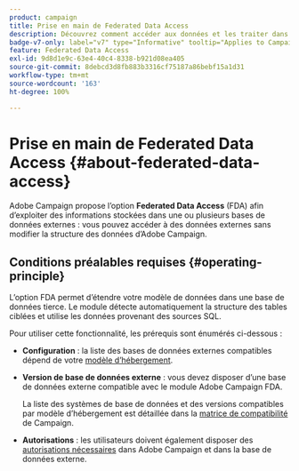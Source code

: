 ```yaml
---
product: campaign
title: Prise en main de Federated Data Access
description: Découvrez comment accéder aux données et les traiter dans une base de données externe.
badge-v7-only: label="v7" type="Informative" tooltip="Applies to Campaign Classic v7 only"
feature: Federated Data Access
exl-id: 9d8d1e9c-63e4-40c4-8338-b921d08ea405
source-git-commit: 8debcd3d8fb883b3316cf75187a86bebf15a1d31
workflow-type: tm+mt
source-wordcount: '163'
ht-degree: 100%

---
```


# Prise en main de Federated Data Access {#about-federated-data-access}



Adobe Campaign propose l’option **Federated Data Access** (FDA) afin d’exploiter des informations stockées dans une ou plusieurs bases de données externes : vous pouvez accéder à des données externes sans modifier la structure des données d’Adobe Campaign.

## Conditions préalables requises {#operating-principle}

L’option FDA permet d’étendre votre modèle de données dans une base de données tierce. Le module détecte automatiquement la structure des tables ciblées et utilise les données provenant des sources SQL.

Pour utiliser cette fonctionnalité, les prérequis sont énumérés ci-dessous :

* **Configuration** : la liste des bases de données externes compatibles dépend de votre [modèle d’hébergement](../../installation/using/hosting-models.md).
* **Version de base de données externe** : vous devez disposer d’une base de données externe compatible avec le module Adobe Campaign FDA.

  La liste des systèmes de base de données et des versions compatibles par modèle d’hébergement est détaillée dans la [matrice de compatibilité](../../rn/using/compatibility-matrix.md#FederatedDataAccessFDA) de Campaign.

* **Autorisations** : les utilisateurs doivent également disposer des [autorisations nécessaires](../../installation/using/remote-database-access-rights.md) dans Adobe Campaign et dans la base de données externe.

